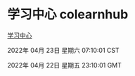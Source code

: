 # 学习中心 colearnhub
[学习中心](http://59.174.24.91:56308/colearnhub/)

2022年 04月 23日 星期六 07:10:01 CST

2022年 04月 22日 星期五 23:10:01 GMT
